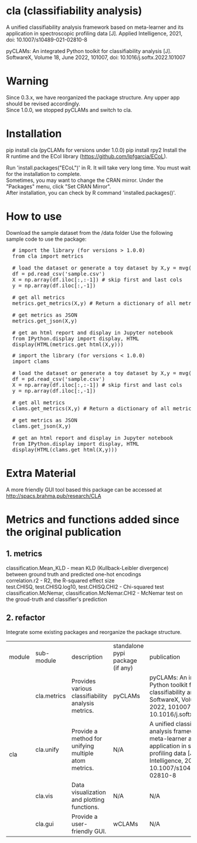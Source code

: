 # cla (classifiability analysis)

A unified classifiability analysis framework based on meta-learner and its application in spectroscopic profiling data [J]. Applied Intelligence, 2021, doi: 10.1007/s10489-021-02810-8

pyCLAMs: An integrated Python toolkit for classifiability analysis [J]. SoftwareX, Volume 18, June 2022, 101007, doi: 10.1016/j.softx.2022.101007 

# Warning

Since 0.3.x, we have reorganized the package structure. Any upper app should be revised accordingly.  
Since 1.0.0, we stopped pyCLAMs and switch to cla.  

# Installation 

pip install cla (pyCLAMs for versions under 1.0.0)
pip install rpy2
Install the R runtime and the ECol library (https://github.com/lpfgarcia/ECoL).  

  Run 'install.packages("ECoL")' in R. It will take very long time. You must wait for the installation to complete.     
  Sometimes, you may want to change the CRAN mirror. Under the "Packages" menu, click "Set CRAN Mirror".    
  After installation, you can check by R command 'installed.packages()'. 

# How to use 

Download the sample dataset from the /data folder
Use the following sample code to use the package:

<pre>
  # import the library (for versions > 1.0.0)
  from cla import metrics

  # load the dataset or generate a toy dataset by X,y = mvg(md = 2)
  df = pd.read_csv('sample.csv')
  X = np.array(df.iloc[:,:-1]) # skip first and last cols
  y = np.array(df.iloc[:,-1])

  # get all metrics
  metrics.get_metrics(X,y) # Return a dictionary of all metrics

  # get metrics as JSON
  metrics.get_json(X,y)

  # get an html report and display in Jupyter notebook
  from IPython.display import display, HTML
  display(HTML(metrics.get_html(X,y)))
</pre>

<pre>
  # import the library (for versions < 1.0.0)
  import clams

  # load the dataset or generate a toy dataset by X,y = mvg(md = 2)
  df = pd.read_csv('sample.csv')
  X = np.array(df.iloc[:,:-1]) # skip first and last cols
  y = np.array(df.iloc[:,-1])

  # get all metrics
  clams.get_metrics(X,y) # Return a dictionary of all metrics

  # get metrics as JSON
  clams.get_json(X,y)

  # get an html report and display in Jupyter notebook
  from IPython.display import display, HTML
  display(HTML(clams.get_html(X,y)))
</pre>

# Extra Material

A more friendly GUI tool based this package can be accessed at http://spacs.brahma.pub/research/CLA

# Metrics and functions added since the original publication

## 1. metrics

  classification.Mean_KLD - mean KLD (Kullback-Leibler divergence) between ground truth and predicted one-hot encodings  
  correlation.r2 - R2, the R-squared effect size  
  test.CHISQ, test.CHISQ.log10, test.CHISQ.CHI2 - Chi-squared test  
  classification.McNemar, classification.McNemar.CHI2 - McNemar test on the groud-truth and classifier's prediction     

## 2. refactor

  Integrate some existing packages and reorganize the package structure.   

  <table>
      <tbody>
          <tr>
              <td>module</td>
              <td>sub-module</td>
              <td>description</td>
              <td>standalone pypi package (if any)</td>
              <td>publication</td>
          </tr>
          <tr>
              <td rowspan=4>cla</td>
              <td>cla.metrics</td>
              <td>Provides various classifiability analysis metrics.</td>
              <td>pyCLAMs</td>
              <td>pyCLAMs: An integrated Python toolkit for classifiability analysis [J]. SoftwareX, Volume 18, June 2022, 101007, doi: 10.1016/j.softx.2022.101007 </td>
          </tr>
          <tr>
              <td>cla.unify</td>
              <td>Provide a method for unifying multiple atom metrics.</td>
              <td>N/A</td>
              <td>A unified classifiability analysis framework based on meta-learner and its application in spectroscopic profiling data [J]. Applied Intelligence, 2021, doi: 10.1007/s10489-021-02810-8</td>
          </tr>
          <tr>
              <td>cla.vis</td>
              <td>Data visualization and plotting functions.</td>
              <td>N/A</td>
              <td>N/A</td>
          </tr> 
          <tr>
              <td>cla.gui</td>
              <td>Provide a user-friendly GUI.</td>
              <td>wCLAMs</td>
              <td>N/A</td>
          </tr>        
      </tbody>
  </table>
